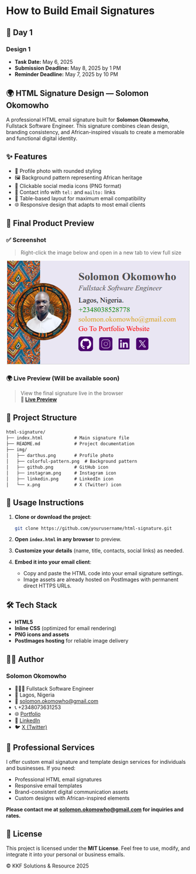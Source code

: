 # How to Build Email Signatures

## 📅 Day 1

### **Design 1**

- **Task Date:** May 6, 2025  
- **Submission Deadline:** May 8, 2025 by 1 PM  
- **Reminder Deadline:** May 7, 2025 by 10 PM  

## 🌍 HTML Signature Design — Solomon Okomowho

A professional HTML email signature built for **Solomon Okomowho**, Fullstack Software Engineer. This signature combines clean design, branding consistency, and African-inspired visuals to create a memorable and functional digital identity.

## ✨ Features

- 📸 Profile photo with rounded styling
- 🖼️ Background pattern representing African heritage
- 🔗 Clickable social media icons (PNG format)
- 📱 Contact info with `tel:` and `mailto:` links
- 🧩 Table-based layout for maximum email compatibility
- 🌐 Responsive design that adapts to most email clients

## 📸 Final Product Preview

### ✅ Screenshot

> Right-click the image below and open in a new tab to view full size

![HTML Signature Preview](./img/preview.png)

### 🌍 Live Preview (Will be available soon)

> View the final signature live in the browser  
> **🔗 [Live Preview](https://your-live-preview-link.com)**

## 📁 Project Structure

```plaintext
html-signature/
├── index.html            # Main signature file
├── README.md             # Project documentation
├── img/
│   ├── darthus.png       # Profile photo
│   ├── colorful-pattern.png  # Background pattern
│   ├── github.png        # GitHub icon
│   ├── instagram.png     # Instagram icon
│   ├── linkedin.png      # LinkedIn icon
│   └── x.png             # X (Twitter) icon
```

## 🚀 Usage Instructions

1. **Clone or download the project**:

   ```bash
   git clone https://github.com/yourusername/html-signature.git
   ```

2. **Open `index.html` in any browser** to preview.

3. **Customize your details** (name, title, contacts, social links) as needed.

4. **Embed it into your email client**:
   - Copy and paste the HTML code into your email signature settings.
   - Image assets are already hosted on PostImages with permanent direct HTTPS URLs.

## 🛠️ Tech Stack

- **HTML5**
- **Inline CSS** (optimized for email rendering)
- **PNG icons and assets**
- **PostImages hosting** for reliable image delivery

## 🧑‍💻 Author

### Solomon Okomowho

- 👨🏾‍💻 Fullstack Software Engineer
- 📍 Lagos, Nigeria
- 📧 <solomon.okomowho@gmail.com>
- 📞 +2348073631253
- 🌐 [Portfolio](https://tinyurl.com/solomonokomowho/)
- 🔗 [LinkedIn](https://linkedin.com/in/solomon-okomowho)
- 🐦 [X (Twitter)](https://x.com/darth-jade-i)

## 💼 Professional Services

I offer custom email signature and template design services for individuals and businesses. If you need:

- Professional HTML email signatures
- Responsive email templates
- Brand-consistent digital communication assets
- Custom designs with African-inspired elements

**Please contact me at <solomon.okomowho@gmail.com> for inquiries and rates.**

## 📝 License

This project is licensed under the **MIT License**. Feel free to use, modify, and integrate it into your personal or business emails.

© KKF Solutions & Resource 2025
